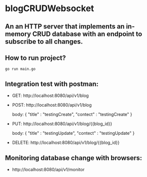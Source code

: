 # blogCRUDWebsocket
## An an HTTP server that implements an in-memory CRUD database with an endpoint to subscribe to all changes.

## How to run project?
```golang
go run main.go
```

## Integration test with postman: 
- GET: http://localhost:8080/api/v1/blog
- POST: http://localhost:8080/api/v1/blog
     
     body: { "title" : "testingCreate", "contect" : "testingCreate" }
- PUT: http://localhost:8080/api/v1/blog/{{blog_id}}
     
     body: { "title" : "testingUpdate", "contect" : "testingUpdate" }
- DELETE: http://localhost:8080/api/v1/blog/{{blog_id}}

## Monitoring database change with browsers:
- http://localhost:8080/api/v1/monitor
